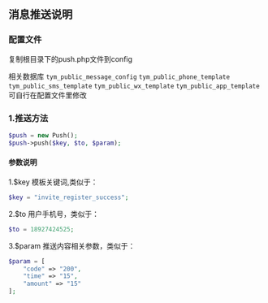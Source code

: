 ## 消息推送说明

### 配置文件
复制根目录下的push.php文件到config

相关数据库
`tym_public_message_config`
`tym_public_phone_template`
`tym_public_sms_template`
`tym_public_wx_template`
`tym_public_app_template`
可自行在配置文件里修改

### 1.推送方法

```php
$push = new Push();
$push->push($key, $to, $param);
```
#### 参数说明
1.$key 模板关键词,类似于：
```php
$key = "invite_register_success";
```

2.$to 用户手机号，类似于：
```php
$to = 18927424525;
```

3.$param 推送内容相关参数，类似于：
```php
$param = [
    "code" => "200",
    "time" => "15",
    "amount" => "15"
];
```


